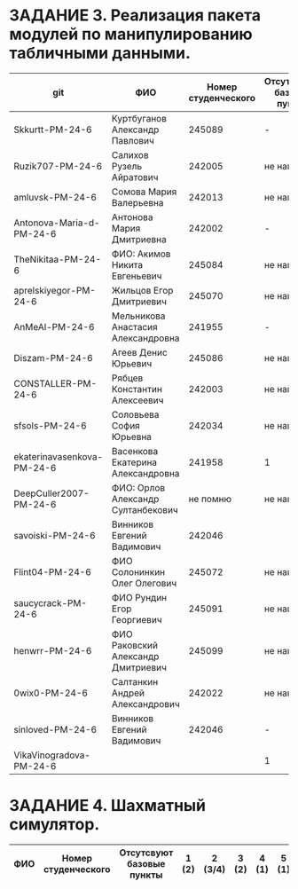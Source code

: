 # **ЗАДАНИЕ 3.** Реализация пакета модулей по манипулированию табличными данными.


|git                       |ФИО                               |Номер студенческого|Отсутствуют базовые пункты|1 (1)|2 (1)|3 (1)|4 (1/2)|5 (1/2)|6 (2)|7 (3)|8 (2)|9 (1/2)|Сумма баллов|
|--------------------------|----------------------------------|-------------------|--------------------------|-----|-----|-----|-------|-------|-----|-----|-----|-------|------------|
|Skkurtt-PM-24-6           |Куртбуганов Александр Павлович    |245089             |-                         |1    |1?   |1    |       |       |     |     |     |       |9           |
|Ruzik707-PM-24-6          |Салихов Рузель Айратович          |242005             |не найдено                |     |     |     |       |       |     |     |     |       |-           |
|amluvsk-PM-24-6           |Сомова Мария Валерьевна           |242013             |не найдено                |     |     |     |       |       |     |     |     |       |-           |
|Antonova-Maria-d-PM-24-6  |Антонова Мария Дмитриевна         |242002             |-                         |1    |     |1    |       |       |2    |     |     |       |12          |
|TheNikitaa-PM-24-6        |ФИО: Акимов Никита Евгеньевич     |245084             |не найдено                |     |     |     |       |       |     |     |     |       |-           |
|aprelskiyegor-PM-24-6     |Жильцов Егор Дмитриевич           |245070             |не найдено                |     |     |     |       |       |     |     |     |       |-           |
|AnMeAl-PM-24-6            |Мельникова Анастасия Александровна|241955             |-                         |1    |     |1    |2      |       |     |3    |     |       |20          |
|Diszam-PM-24-6            |Агеев Денис Юрьевич               |245086             |не найдено                |     |     |     |       |       |     |     |     |       |-           |
|CONSTALLER-PM-24-6        |Рябцев Константин Алексеевич      |242003             |не найдено                |     |     |     |       |       |     |     |     |       |-           |
|sfsols-PM-24-6            |Соловьева София Юрьевна           |242034             |не найдено                |     |     |     |       |       |     |     |     |       |-           |
|ekaterinavasenkova-PM-24-6|Васенкова Екатерина Александровна |241958             |1                         |     |     |1    |       |       |2    |3    |     |       |18?         |
|DeepCuller2007-PM-24-6    |ФИО: Орлов Александр Султанбекович|не помню           |не найдено                |     |     |     |       |       |     |     |     |       |-           |
|savoiski-PM-24-6          |Винников Евгений Вадимович        |242046             |                          |1    |1?   |1?   |2      |2      |2    |3    |2    |2      |20          |
|Flint04-PM-24-6           |ФИО Солонинкин Олег Олегович      |245072             |не найдено                |     |     |     |       |       |     |     |     |       |-           |
|saucycrack-PM-24-6        |ФИО Рундин Егор Георгиевич        |245091             |не найдено                |     |     |     |       |       |     |     |     |       |-           |
|henwrr-PM-24-6            |ФИО Раковский Александр Дмитриевич|245099             |не найдено                |     |     |     |       |       |     |     |     |       |-           |
|0wix0-PM-24-6             |Cалтанкин Андрей Александрович    |242022             |не найдено                |     |     |     |       |       |     |     |     |       |            |
|sinloved-PM-24-6          |Винников Евгений Вадимович        |242046             |-                         |1    |1?   |1    |       |       |2    |3    |     |       |20          |
|VikaVinogradova-PM-24-6   |                                  |                   |1                         |     |     |1    |       |       |     |     |     |       |3           |


# **ЗАДАНИЕ 4.** Шахматный симулятор.

| ФИО                 | Номер студенческого |Отсутсвуют базовые пункты| 1 (2) | 2 (3/4) | 3 (2) | 4 (1) | 5 (1) | 6 (1) | 7 (2) | 8 (1) | 9 (1) | Сумма баллов |
|-|-|-|-|-|-|-|-|-|-|-|-|-|
